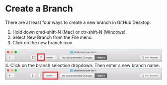 # Create a Branch

There are at least four ways to create a new branch in GitHub Desktop.

1. Hold down cmd-shift-N (Mac) or ctr-shift-N (Windows).
2. Select New Branch from the File menu.
3. Click on the new branch icon.
<img src="taskbar-new-branch-icon.png"/>
4. Click on the branch selection dropdown. Then enter a new branch name.
<img src="taskbar-branch-menu.png"/>
